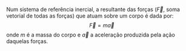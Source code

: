 
Num sistema de referência inercial, a resultante das forças ($\vec{F}$, soma vetorial de todas as forças) que atuam sobre um corpo é dada por: $$\vec{F}=m \vec{a}$$onde $m$ é a massa do corpo e $\vec{a}$ a aceleração produzida pela ação daquelas forças.


